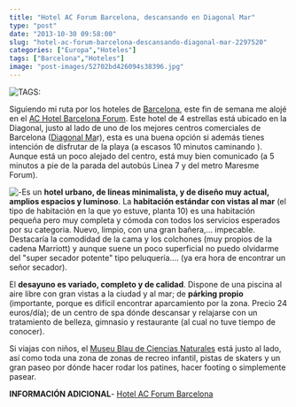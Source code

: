 ```yaml
---
title: "Hotel AC Forum Barcelona, descansando en Diagonal Mar"
type: "post"
date: "2013-10-30 09:58:00"
slug: "hotel-ac-forum-barcelona-descansando-diagonal-mar-2297520"
categories: ["Europa","Hoteles"]
tags: ["Barcelona","Hoteles"]
image: "post-images/52702bd426094s38396.jpg"
---
```


![ TAGS:](post-images/52702bd426094s38396.jpg "lobby del hotel AC Forum Barcelona")  
  
Siguiendo mi ruta por los hoteles de [Barcelona](http://www.missviajes.com/barcelona-musa-gaudi-16070), este fin de semana me alojé en el [AC Hotel Barcelona Forum](http://www.booking.com/hotel/es/achotelsbarcelona.html?aid=1294466&no_rooms=1&group_adults=1). Este hotel de 4 estrellas está ubicado en la Diagonal, justo al lado de uno de los mejores centros comerciales de Barcelona ([Diagonal Ma](http://www.missviajes.com/barcelona-musa-gaudi-16070)r), esta es una buena opción si además tienes intención de disfrutar de la playa (a escasos 10 minutos caminando ). Aunque está un poco alejado del centro, está muy bien comunicado (a 5 minutos a pie de la parada del autobús Linea 7 y del metro Maresme Forum).  
  
![ - ](post-images/52702c657f3f5s15745.jpg "habitación standard AC Forum Barcelona")Es un **hotel urbano, de lineas minimalista, y de diseño muy actual, amplios espacios y luminoso**. La **habitación estándar con vistas al mar** (el tipo de habitación en la que yo estuve, planta 10) es una habitación pequeña pero muy completa y cómoda con todos los servicios esperados por su categoria. Nuevo, limpio, con una gran bañera,... impecable. Destacaría la comodidad de la cama y los colchones (muy propios de la cadena Marriott) y aunque suene un poco superficial no puedo olvidarme del "super secador potente" tipo peluquería.... (ya era hora de encontrar un señor secador).  
  
El **desayuno es variado, completo y de calidad**. Dispone de una piscina al aire libre con gran vistas a la ciudad y al mar; de **párking propio** (importante, porque es difícil encontrar aparcamiento por la zona. Precio 24 euros/día); de un centro de spa dónde descansar y relajarse con un tratamiento de belleza, gimnasio y restaurante (al cual no tuve tiempo de conocer).  
  
Si viajas con niños, el [ Museu Blau de Ciencias Naturales](http://agenda.museuciencies.cat/ca/museus/museu-de-ciencies-naturals-de-barcelona/activitats/museus/2011/03/27/2011-03-27_inauguracio_museu_blau/) está justo al lado, así como toda una zona de zonas de recreo infantil, pistas de skaters y un gran paseo por dónde hacer rodar los patines, hacer footing o simplemente pasear.  
  
**INFORMACIÓN ADICIONAL**- [ Hotel AC Forum Barcelona ](http://www.booking.com/hotel/es/achotelsbarcelona.html?aid=1294466&no_rooms=1&group_adults=1)